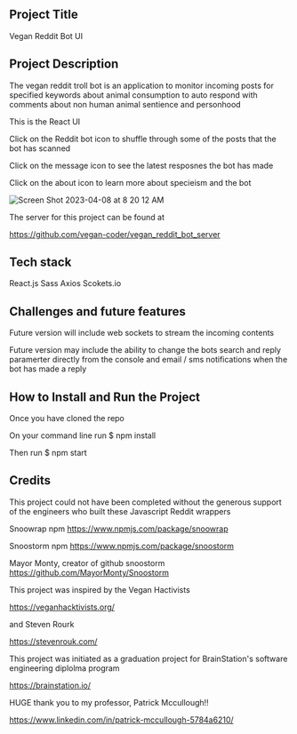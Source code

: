## Project Title

Vegan Reddit Bot UI

## Project Description

The vegan reddit troll bot is an application to monitor incoming
posts for specified keywords about animal
consumption to auto respond with comments about non human animal
sentience and personhood

This is the React UI

Click on the Reddit bot icon to shuffle through some of the posts that the bot has scanned

Click on the message icon to see the latest resposnes the bot has made

Click on the about icon to learn more about specieism and the bot

![Screen Shot 2023-04-08 at 8 20 12 AM](https://user-images.githubusercontent.com/116445988/230721397-740db70f-6657-4c31-9a16-7b0eeb08e690.png)

The server for this project can be found at

https://github.com/vegan-coder/vegan_reddit_bot_server


## Tech stack

React.js
Sass
Axios
Scokets.io

## Challenges and future features

Future version will include web sockets to stream the incoming contents

Future version may include the ability to change the bots search and reply paramerter directly from the console and email / sms notifications when the bot has made a reply

## How to Install and Run the Project

Once you have cloned the repo

On your command line run $ npm install

Then run $ npm start

## Credits

This project could not have been completed without the generous support of the engineers who built these Javascript Reddit wrappers

Snoowrap npm
https://www.npmjs.com/package/snoowrap

Snoostorm npm
https://www.npmjs.com/package/snoostorm

Mayor Monty, creator of github snoostorm
https://github.com/MayorMonty/Snoostorm


This project was inspired by the Vegan Hactivists

https://veganhacktivists.org/

and Steven Rourk

https://stevenrouk.com/

This project was initiated as a graduation project for BrainStation's software engineering diplolma program

https://brainstation.io/

HUGE thank you to my professor, Patrick Mccullough!!

https://www.linkedin.com/in/patrick-mccullough-5784a6210/
